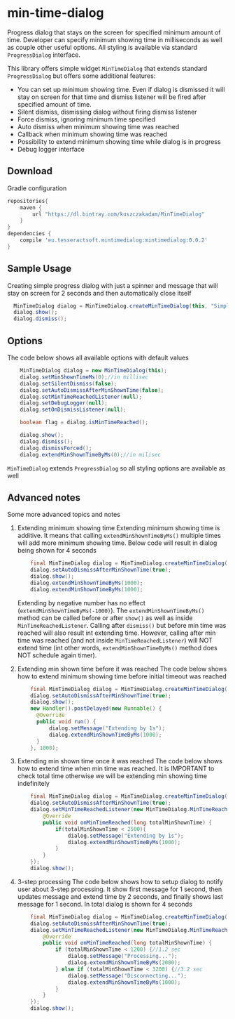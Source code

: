 # min-time-dialog
Progress dialog that stays on the screen for specified minimum amount of time.
Developer can specify minimum showing time in milliseconds as well as couple other useful options.
All styling is available via standard `ProgressDialog` interface.

This library offers simple widget `MinTimeDialog` that extends standard `ProgressDialog` but offers some additional features:
* You can set up minimum showing time. Even if dialog is dismissed it will stay on screen for that time and dismiss
listener will be fired after specified amount of time.
* Silent dismiss, dismissing dialog without firing dismiss listener
* Force dismiss, ignoring minimum time specified
* Auto dismiss when minimum showing time was reached
* Callback when minimum showing time was reached
* Possibility to extend minimum showing time while dialog is in progress
* Debug logger interface

Download
---------
Gradle configuration
```groovy
repositories{
    maven {
        url "https://dl.bintray.com/kuszczakadam/MinTimeDialog"
    }
}
dependencies {
    compile 'eu.tesseractsoft.mintimedialog:mintimedialog:0.0.2'
}
```
Sample Usage
---------

Creating simple progress dialog with just a spinner and message that will stay on screen for 2 seconds
and then automatically close itself
```java
  MinTimeDialog dialog = MinTimeDialog.createMinTimeDialog(this, "Simple processing", 2000);
  dialog.show();
  dialog.dismiss();
```

Options
---------
The code below shows all available options with default values
```java
    MinTimeDialog dialog = new MinTimeDialog(this);
    dialog.setMinShownTimeMs(0);//in millisec
    dialog.setSilentDismiss(false);
    dialog.setAutoDismissAfterMinShownTime(false);
    dialog.setMinTimeReachedListener(null);
    dialog.setDebugLogger(null);
    dialog.setOnDismissListener(null);

    boolean flag = dialog.isMinTimeReached();

    dialog.show();
    dialog.dismiss();
    dialog.dismissForced();
    dialog.extendMinShownTimeByMs(0);//in milisec
```

`MinTimeDialog` extends `ProgressDialog` so all styling options are available as well

Advanced notes
---------

Some more advanced topics and notes

1. Extending minimum showing time
    Extending minimum showing time is additive. It means that calling `extendMinShownTimeByMs()` multiple times
    will add more minimum showing time. Below code will result in dialog being shown for 4 seconds
    ```java
        final MinTimeDialog dialog = MinTimeDialog.createMinTimeDialog(this, "Initial 2s...", 2000);
        dialog.setAutoDismissAfterMinShownTime(true);
        dialog.show();
        dialog.extendMinShownTimeByMs(1000);
        dialog.extendMinShownTimeByMs(1000);
    ```
    Extending by negative number has no effect (`extendMinShownTimeByMs(-1000)`).
    The `extendMinShownTimeByMs()` method can be called before or after `show()` as well as inside
    `MinTimeReachedListener`. Calling after `dismiss()` but before min time was reached will also result
    int extending time. However, calling after min time was reached (and not inside `MinTimeReachedListener`)
    will NOT extend time (int other words, `extendMinShownTimeByMs()` method does NOT schedule again timer).

2. Extending min shown time before it was reached
    The code below shows how to extend minimum showing time before initial timeout was reached
    ```java
        final MinTimeDialog dialog = MinTimeDialog.createMinTimeDialog(this, "Initial 2s...", 2000);
        dialog.setAutoDismissAfterMinShownTime(true);
        dialog.show();
        new Handler().postDelayed(new Runnable() {
          @Override
          public void run() {
              dialog.setMessage("Extending by 1s");
              dialog.extendMinShownTimeByMs(1000);
          }
        }, 1000);
    ```
3. Extending min shown time once it was reached
    The code below shows how to extend time when min time was reached.
    It is IMPORTANT to check total time otherwise we will be extending min showing time indefinitely
    ```java
        final MinTimeDialog dialog = MinTimeDialog.createMinTimeDialog(this, "Initial 2s...", 2000);
        dialog.setAutoDismissAfterMinShownTime(true);
        dialog.setMinTimeReachedListener(new MinTimeDialog.MinTimeReachedListener() {
            @Override
            public void onMinTimeReached(long totalMinShownTime) {
                if(totalMinShownTime < 2500){
                    dialog.setMessage("Extending by 1s");
                    dialog.extendMinShownTimeByMs(1000);
                }
            }
        });
        dialog.show();
    ```
4. 3-step processing
    The code below shows how to setup dialog to notify user about 3-step processing.
    It show first message for 1 second, then updates message and extend time by 2 seconds, and
    finally shows last message for 1 second. In total dialog is shown for 4 seconds
    ```java
        final MinTimeDialog dialog = MinTimeDialog.createMinTimeDialog(this, "Connecting...", 1000);
        dialog.setAutoDismissAfterMinShownTime(true);
        dialog.setMinTimeReachedListener(new MinTimeDialog.MinTimeReachedListener() {
            @Override
            public void onMinTimeReached(long totalMinShownTime) {
                if (totalMinShownTime < 1200) {//1.2 sec
                    dialog.setMessage("Processing...");
                    dialog.extendMinShownTimeByMs(2000);
                } else if (totalMinShownTime < 3200) {//3.2 sec
                    dialog.setMessage("Disconnecting...");
                    dialog.extendMinShownTimeByMs(1000);
                }
            }
        });
        dialog.show();
    ```

